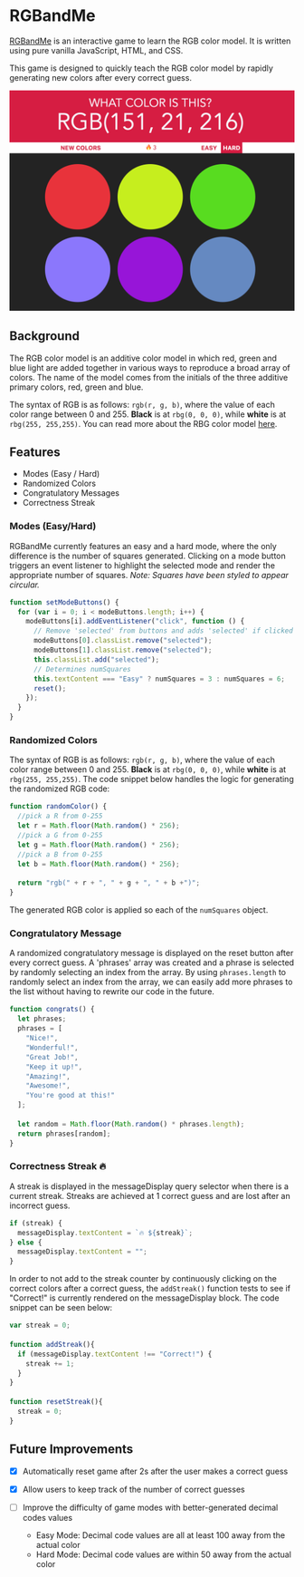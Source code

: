 # RGBandMe

[RGBandMe](http://vutpham.com/color-game) is an interactive game to learn the RGB color model. It is written using pure vanilla JavaScript, HTML, and CSS.

This game is designed to quickly teach the RGB color model by rapidly generating new colors after every correct guess.

![img](./images/game.png)

## Background

The RGB color model is an additive color model in which red, green and blue light are added together in various ways to reproduce a broad array of colors. The name of the model comes from the initials of the three additive primary colors, red, green and blue.

The syntax of RGB is as follows: `rgb(r, g, b)`, where the value of each color range between 0 and 255. **Black** is at `rbg(0, 0, 0)`, while **white** is at `rbg(255, 255,255)`. You can read more about the RBG color model [here](https://en.wikipedia.org/wiki/RGB_color_model).

## Features
- Modes (Easy / Hard)
- Randomized Colors
- Congratulatory Messages
- Correctness Streak

### Modes (Easy/Hard)

RGBandMe currently features an easy and a hard mode, where the only difference is the number of squares generated. Clicking on a mode button triggers an event listener to highlight the selected mode and render the appropriate number of squares. *Note:  Squares have been styled to appear circular.*

```javascript
function setModeButtons() {
  for (var i = 0; i < modeButtons.length; i++) {
    modeButtons[i].addEventListener("click", function () {
      // Remove 'selected' from buttons and adds 'selected' if clicked
      modeButtons[0].classList.remove("selected");
      modeButtons[1].classList.remove("selected");
      this.classList.add("selected");
      // Determines numSquares
      this.textContent === "Easy" ? numSquares = 3 : numSquares = 6;
      reset();
    });
  }
}
```

### Randomized Colors

The syntax of RGB is as follows: `rgb(r, g, b)`, where the value of each color range between 0 and 255. **Black** is at `rbg(0, 0, 0)`, while **white** is at `rbg(255, 255,255)`. The code snippet below handles the logic for generating the randomized RGB code:

```javascript
function randomColor() {
  //pick a R from 0-255
  let r = Math.floor(Math.random() * 256);
  //pick a G from 0-255
  let g = Math.floor(Math.random() * 256);
  //pick a B from 0-255
  let b = Math.floor(Math.random() * 256);

  return "rgb(" + r + ", " + g + ", " + b +")";
}
```

The generated RGB color is applied so each of the `numSquares` object.

### Congratulatory Message

A randomized congratulatory message is displayed on the reset button after every correct guess. A 'phrases' array was created and a phrase is selected by randomly selecting an index from the array. By using `phrases.length` to randomly select an index from the array, we can easily add more phrases to the list without having to rewrite our code in the future.

```javascript
function congrats() {
  let phrases;
  phrases = [
    "Nice!",
    "Wonderful!",
    "Great Job!",
    "Keep it up!",
    "Amazing!",
    "Awesome!",
    "You're good at this!"
  ];

  let random = Math.floor(Math.random() * phrases.length);
  return phrases[random];
}
```

### Correctness Streak 🔥

A streak is displayed in the messageDisplay query selector when there is a current streak. Streaks are achieved at 1 correct guess and are lost after an incorrect guess.

```javascript
if (streak) {
  messageDisplay.textContent = `🔥 ${streak}`;
} else {
  messageDisplay.textContent = "";
}
```

In order to not add to the streak counter by continuously clicking on the correct colors after a correct guess, the `addStreak()` function tests to see if "Correct!" is currently rendered on the messageDisplay block.  The code snippet can be seen below:  

```javascript
var streak = 0;

function addStreak(){
  if (messageDisplay.textContent !== "Correct!") {
    streak += 1;
  }
}

function resetStreak(){
  streak = 0;
}
```

## Future Improvements
- [x] Automatically reset game after 2s after the user makes a correct guess
- [x] Allow users to keep track of the number of correct guesses

- [ ] Improve the difficulty of game modes with better-generated decimal codes values
    - Easy Mode:  Decimal code values are all at least 100 away from the actual color
    - Hard Mode:  Decimal code values are within 50 away from the actual color
